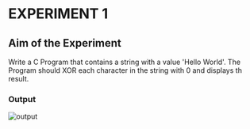 # EXPERIMENT 1
## Aim of the Experiment
Write a C Program that contains a string with a value 'Hello World'. The Program should XOR each character in the string with 0 and displays th result.

### Output

![output](exp1.jpg)

